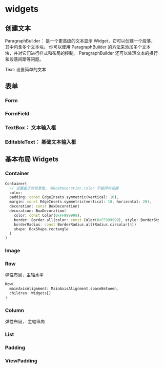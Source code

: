 # widgets


## 创建文本
ParagraphBuilder： 是一个更高级的文本显示 Widget，它可以创建一个段落，其中包含多个文本块。
你可以使用 ParagraphBuilder 的方法来添加多个文本块，并对它们进行样式和布局的控制。
ParagraphBuilder 还可以处理文本的换行和段落间距等问题。

Text: 设置简单的文本

## 表单
### Form
### FormField

### TextBox： 文本输入框

### EditableText： 基础文本输入框


## 基本布局 Widgets
### Container
```dart
Container(
  // 设置盒子的背景色, 与BoxDecoration.color 不能同时设置
  color:
  padding: const EdgeInsets.symmetric(vertical: 10),
  margin: const EdgeInsets.symmetric(vertical: 10, horizontal: 20),
  decoration: const BoxDecoration(
  decoration: BoxDecoration(
    color: const Color(0xFF999999), 
    border: Border.all(color: const Color(0xFF999999), style: BorderStyle.solid, width: 1),
    borderRadius: const BorderRadius.all(Radius.circular(4))
    shape: BoxShape.rectangle
  )
)
```

### Image



### Row
弹性布局，主轴水平
```dart
Row(
  mainAxisAlignment: MainAxisAlignment.spaceBetween, 
  children: Widgets[]
)
```

### Column
弹性布局， 主轴纵向

### List


### Padding
### ViewPadding